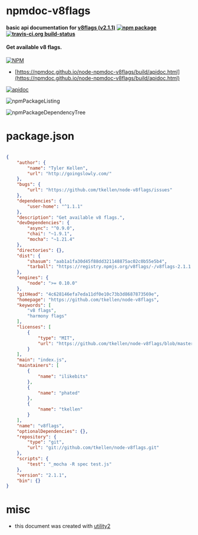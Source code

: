# npmdoc-v8flags

#### basic api documentation for  [v8flags (v2.1.1)](https://github.com/tkellen/node-v8flags)  [![npm package](https://img.shields.io/npm/v/npmdoc-v8flags.svg?style=flat-square)](https://www.npmjs.org/package/npmdoc-v8flags) [![travis-ci.org build-status](https://api.travis-ci.org/npmdoc/node-npmdoc-v8flags.svg)](https://travis-ci.org/npmdoc/node-npmdoc-v8flags)

#### Get available v8 flags.

[![NPM](https://nodei.co/npm/v8flags.png?downloads=true&downloadRank=true&stars=true)](https://www.npmjs.com/package/v8flags)

- [https://npmdoc.github.io/node-npmdoc-v8flags/build/apidoc.html](https://npmdoc.github.io/node-npmdoc-v8flags/build/apidoc.html)

[![apidoc](https://npmdoc.github.io/node-npmdoc-v8flags/build/screenCapture.buildCi.browser.%252Ftmp%252Fbuild%252Fapidoc.html.png)](https://npmdoc.github.io/node-npmdoc-v8flags/build/apidoc.html)

![npmPackageListing](https://npmdoc.github.io/node-npmdoc-v8flags/build/screenCapture.npmPackageListing.svg)

![npmPackageDependencyTree](https://npmdoc.github.io/node-npmdoc-v8flags/build/screenCapture.npmPackageDependencyTree.svg)



# package.json

```json

{
    "author": {
        "name": "Tyler Kellen",
        "url": "http://goingslowly.com/"
    },
    "bugs": {
        "url": "https://github.com/tkellen/node-v8flags/issues"
    },
    "dependencies": {
        "user-home": "^1.1.1"
    },
    "description": "Get available v8 flags.",
    "devDependencies": {
        "async": "^0.9.0",
        "chai": "~1.9.1",
        "mocha": "~1.21.4"
    },
    "directories": {},
    "dist": {
        "shasum": "aab1a1fa30d45f88dd321148875ac02c0b55e5b4",
        "tarball": "https://registry.npmjs.org/v8flags/-/v8flags-2.1.1.tgz"
    },
    "engines": {
        "node": ">= 0.10.0"
    },
    "gitHead": "4c628146efa7eda11df0e10c73b3d8687873569e",
    "homepage": "https://github.com/tkellen/node-v8flags",
    "keywords": [
        "v8 flags",
        "harmony flags"
    ],
    "licenses": [
        {
            "type": "MIT",
            "url": "https://github.com/tkellen/node-v8flags/blob/master/LICENSE"
        }
    ],
    "main": "index.js",
    "maintainers": [
        {
            "name": "ilikebits"
        },
        {
            "name": "phated"
        },
        {
            "name": "tkellen"
        }
    ],
    "name": "v8flags",
    "optionalDependencies": {},
    "repository": {
        "type": "git",
        "url": "git://github.com/tkellen/node-v8flags.git"
    },
    "scripts": {
        "test": "_mocha -R spec test.js"
    },
    "version": "2.1.1",
    "bin": {}
}
```



# misc
- this document was created with [utility2](https://github.com/kaizhu256/node-utility2)
